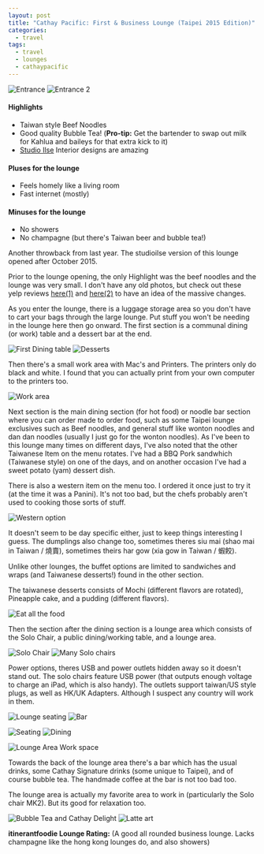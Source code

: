```yaml
---
layout: post
title: "Cathay Pacific: First & Business Lounge (Taipei 2015 Edition)"
categories:
  - travel
tags:
  - travel
  - lounges
  - cathaypacific
---
```


![Entrance](https://images.itinerantfoodie.com/cx-tpe-lounge-2015-edition/cx-tpe-entrance.png)
![Entrance 2](https://images.itinerantfoodie.com/cx-tpe-lounge-2015-edition/cx-tpe-entrance-2.png)

#### Highlights

* Taiwan style Beef Noodles
* Good quality Bubble Tea! (**Pro-tip:** Get the bartender to swap out milk for Kahlua and baileys for that extra kick to it)
* [Studio Ilse](http://www.studioilse.com) Interior designs are amazing

#### Pluses for the lounge

* Feels homely like a living room
* Fast internet (mostly)

#### Minuses for the lounge

* No showers
* No champagne (but there's Taiwan beer and bubble tea!)

Another throwback from last year. The studioilse version of this lounge opened after October 2015.

Prior to the lounge opening, the only Highlight was the beef noodles and the lounge was very small. I don't have any old photos, but check out these yelp reviews [here(1)](https://www.yelp.com/biz/cathay-pacific-vip-lounge-%E5%A4%A7%E5%9C%92%E5%8D%80) and [here(2)](https://www.yelp.com/biz/cathay-pacific-first-and-business-class-lounge-%E5%A4%A7%E5%9C%92%E5%8D%80) to have an idea of the massive changes.

As you enter the lounge, there is a luggage storage area so you don't have to cart your bags through the large lounge. Put stuff you won't be needing in the lounge here then go onward. The first section is a communal dining (or work) table and a dessert bar at the end.

![First Dining table](https://images.itinerantfoodie.com/cx-tpe-lounge-2015-edition/cx-tpe-lounge-first-dining-table.png)
![Desserts](https://images.itinerantfoodie.com/cx-tpe-lounge-2015-edition/cx-tpe-lounge-desserts.png)

Then there's a small work area with Mac's and Printers. The printers only do black and white. I found that you can actually print from your own computer to the printers too.

![Work area](https://images.itinerantfoodie.com/cx-tpe-lounge-2015-edition/cx-tpe-lounge-bureau.png)

Next section is the main dining section (for hot food) or noodle bar section where you can order made to order food, such as some Taipei lounge exclusives such as Beef noodles, and general stuff like wonton noodles and dan dan noodles (usually I just go for the wonton noodles). As I've been to this lounge many times on different days, I've also noted that the other Taiwanese Item on the menu rotates. I've had a BBQ Pork sandwhich (Taiwanese style) on one of the days, and on another occasion I've had a sweet potato (yam) dessert dish.

There is also a western item on the menu too. I ordered it once just to try it (at the time it was a Panini). It's not too bad, but the chefs probably aren't used to cooking those sorts of stuff.

![Western option](https://images.itinerantfoodie.com/cx-tpe-lounge-2015-edition/cx-tpe-lounge-western-dining-option.png)

It doesn't seem to be day specific either, just to keep things interesting I guess. The dumplings also change too, sometimes theres siu mai (shao mai in Taiwan / 燒賣), sometimes theirs har gow (xia gow in Taiwan / 蝦餃).

Unlike other lounges, the buffet options are limited to sandwiches and wraps (and Taiwanese desserts!) found in the other section.

The taiwanese desserts consists of Mochi (different flavors are rotated), Pineapple cake, and a pudding (different flavors).

![Eat all the food](https://images.itinerantfoodie.com/cx-tpe-lounge-2015-edition/cx-tpe-food.png)

Then the section after the dining section is a lounge area which consists of the Solo Chair, a public dining/working table, and a lounge area.

![Solo Chair](https://images.itinerantfoodie.com/cx-tpe-lounge-2015-edition/cx-tpe-solo-chair.png)
![Many Solo chairs](https://images.itinerantfoodie.com/cx-tpe-lounge-2015-edition/cx-tpe-solo-chairs.png)

Power options, theres USB and power outlets hidden away so it doesn't stand out. The solo chairs feature USB power (that outputs enough voltage to charge an iPad, which is also handy). The outlets support taiwan/US style plugs, as well as HK/UK Adapters. Although I suspect any country will work in them.

![Lounge seating](https://images.itinerantfoodie.com/cx-tpe-lounge-2015-edition/cx-tpe-lounge-divider.png)
![Bar](https://images.itinerantfoodie.com/cx-tpe-lounge-2015-edition/cx-tpe-lounge-bar.png)

![Seating](https://images.itinerantfoodie.com/cx-tpe-lounge-2015-edition/cx-tpe-lounge-seating.png)
![Dining](https://images.itinerantfoodie.com/cx-tpe-lounge-2015-edition/cx-tpe-lounge-dining.png)

![Lounge Area Work space](https://images.itinerantfoodie.com/cx-tpe-lounge-2015-edition/cx-tpe-lounge-working.png)

Towards the back of the lounge area there's a bar which has the usual drinks, some Cathay Signature drinks (some unique to Taipei), and of course bubble tea. The handmade coffee at the bar is not too bad too.

 The lounge area is actually my favorite area to work in (particularly the Solo chair MK2). But its good for relaxation too.

![Bubble Tea and Cathay Delight](https://images.itinerantfoodie.com/cx-tpe-lounge-2015-edition/cx-tpe-lounge-bubbletea-and-cathaydelight.png)
![Latte art](https://images.itinerantfoodie.com/cx-tpe-lounge-2015-edition/cx-tpe-coffee-art.png)

**itinerantfoodie Lounge Rating:** <i class="fa fa-star" aria-hidden="true"></i> <i class="fa fa-star" aria-hidden="true"></i> <i class="fa fa-star" aria-hidden="true"></i> <i class="fa fa-star" aria-hidden="true"></i> (A good all rounded business lounge. Lacks champagne like the hong kong lounges do, and also showers)

